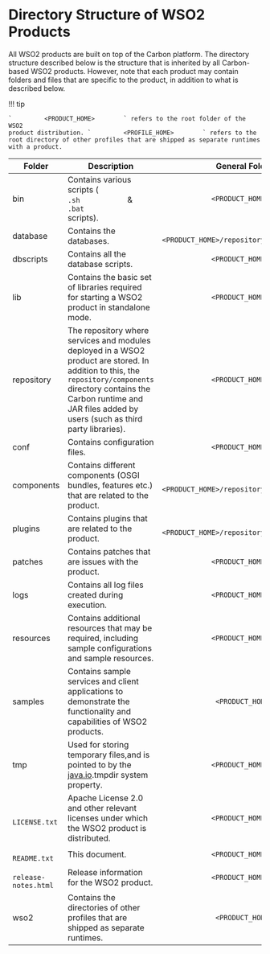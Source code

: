 # Directory Structure of WSO2 Products

All WSO2 products are built on top of the Carbon platform. The directory
structure described below is the structure that is inherited by all
Carbon-based WSO2 products. However, note that each product may contain
folders and files that are specific to the product, in addition to what
is described below.

!!! tip
    
    `         <PRODUCT_HOME>        ` refers to the root folder of the WSO2
    product distribution. `         <PROFILE_HOME>        ` refers to the
    root directory of other profiles that are shipped as separate runtimes
    with a product.
    

| Folder                                        | Description                                                                                                                                                                                                                                                    | General Folder Path                                                      | Folder Path for Profiles                                                           |
|-----------------------------------------------|----------------------------------------------------------------------------------------------------------------------------------------------------------------------------------------------------------------------------------------------------------------|--------------------------------------------------------------------------|------------------------------------------------------------------------------------|
| bin                                           | Contains various scripts ( `             .sh            ` & `             .bat            ` scripts).                                                                                                                                                          | `             <PRODUCT_HOME>/bin/            `                           | `             <PRODUCT_HOME>/wso2/<PROFILE_HOME>/bin/            `                 |
| database                                      | Contains the databases.                                                                                                                                                                                                                                        | `             <PRODUCT_HOME>/repository/database/            `           | `             <PRODUCT_HOME>/wso2/<PROFILE_HOME>/repository/database/            ` |
| dbscripts                                     | Contains all the database scripts.                                                                                                                                                                                                                             | `             <PRODUCT_HOME>/dbscripts/            `                     | `             <PRODUCT_HOME>/wso2/<PROFILE_HOME>/dbscripts/            `           |
| lib                                           | Contains the basic set of libraries required for starting a WSO2 product in standalone mode.                                                                                                                                                                   | `             <PRODUCT_HOME>/lib/            `                           | `             <PRODUCT_HOME>/wso2/lib/            `                                |
| repository                                    | The repository where services and modules deployed in a WSO2 product are stored. In addition to this, the `             repository/components            ` directory contains the Carbon runtime and JAR files added by users (such as third party libraries). | `             <PRODUCT_HOME>/repository/            `                    | `             <PRODUCT_HOME>/wso2/<PROFILE_HOME>/repository/            `          |
| conf                                          | Contains configuration files.                                                                                                                                                                                                                                  | `             <PRODUCT_HOME>/repository/conf/            `               | `             <PRODUCT_HOME>/wso2/<PROFILE_HOME>/conf/            `                |
| components                                    | Contains different components (OSGI bundles, features etc.) that are related to the product.                                                                                                                                                                   | `             <PRODUCT_HOME>/repository/components/            `         | `             <PRODUCT_HOME>/wso2/components/            `                         |
| plugins                                       | Contains plugins that are related to the product.                                                                                                                                                                                                              | `             <PRODUCT_HOME>/repository/components/plugins/            ` | `             <PRODUCT_HOME>/wso2/components/plugins/            `                 |
| patches                                       | Contains patches that are issues with the product.                                                                                                                                                                                                             | `             <PRODUCT_HOME>/patches/            `                       | `             <PRODUCT_HOME>/patches/            `                                 |
| logs                                          | Contains all log files created during execution.                                                                                                                                                                                                               | `             <PRODUCT_HOME>/repository/logs/            `               | `             <PRODUCT_HOME>/repository/logs/            `                         |
| resources                                     | Contains additional resources that may be required, including sample configurations and sample resources.                                                                                                                                                      | `             <PRODUCT_HOME>/resources/            `                     | `             <PRODUCT_HOME>/wso2/<PROFILE_HOME>/wso2/resources/            `      |
| samples                                       | Contains sample services and client applications to demonstrate the functionality and capabilities of WSO2 products.                                                                                                                                           | `              <PRODUCT_HOME>/samples/             `                     | `             <PRODUCT_HOME>/samples/<PROFILE_HOME>/            `                  |
| tmp                                           | Used for storing temporary files,and is pointed to by the [java.io](http://java.io).tmpdir system property.                                                                                                                                                   | `             <PRODUCT_HOME>/tmp/            `                           | `             <PRODUCT_HOME>/wso2/<PROFILE_HOME>/tmp/            `                 |
| `             LICENSE.txt            `        | Apache License 2.0 and other relevant licenses under which the WSO2 product is distributed.                                                                                                                                                                    | `             <PRODUCT_HOME>/LICENSE.txt            `                    | N/A                                                                                |
| `             README.txt            `         | This document.                                                                                                                                                                                                                                                 | `             <PRODUCT_HOME>/README.txt            `                     | N/A                                                                                |
| `             release-notes.html            ` | Release information for the WSO2 product.                                                                                                                                                                                                                      | `             <PRODUCT_HOME>/release-notes.html            `             | N/A                                                                                |
| wso2                                          | Contains the directories of other profiles that are shipped as separate runtimes.                                                                                                                                                                              | `              <PRODUCT_HOME>/wso2/             `                        | N/A                                                                                |

